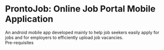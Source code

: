 # ProntoJob: Online Job Portal Mobile Application

An android mobile app developed mainly to help job seekers easily apply for jobs and for employers to efficiently upload job vacancies.
<br>
Pre-requisites
